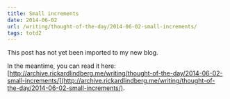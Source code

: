 ```yaml
---
title: Small increments
date: 2014-06-02
url: /writing/thought-of-the-day/2014-06-02-small-increments/
tags: totd2
---
```


This post has not yet been imported to my new blog.

In the meantime, you can read it here: [http://archive.rickardlindberg.me/writing/thought-of-the-day/2014-06-02-small-increments/](http://archive.rickardlindberg.me/writing/thought-of-the-day/2014-06-02-small-increments/).
